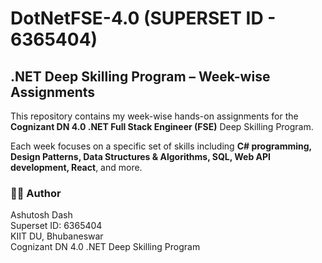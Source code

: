 # DotNetFSE-4.0 (SUPERSET ID - 6365404)

## .NET Deep Skilling Program – Week-wise Assignments

This repository contains my week-wise hands-on assignments for the **Cognizant DN 4.0 .NET Full Stack Engineer (FSE)** Deep Skilling Program.

Each week focuses on a specific set of skills including **C# programming, Design Patterns, Data Structures & Algorithms, SQL, Web API development, React**, and more.

### 👨‍🎓 Author

Ashutosh Dash  
Superset ID: 6365404  
KIIT DU, Bhubaneswar  
Cognizant DN 4.0 .NET Deep Skilling Program  

